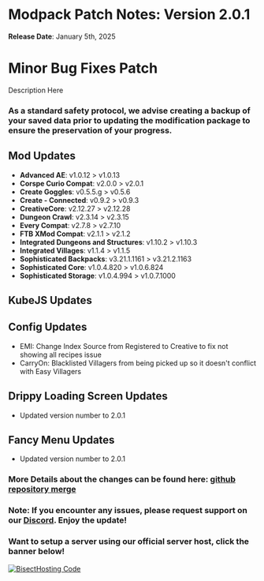 # Modpack Patch Notes: Version 2.0.1
**Release Date**: January 5th, 2025

# Minor Bug Fixes Patch

Description Here

### As a standard safety protocol, we advise creating a backup of your saved data prior to updating the modification package to ensure the preservation of your progress.

## Mod Updates
- **Advanced AE**: v1.0.12 > v1.0.13
- **Corspe Curio Compat**: v2.0.0 > v2.0.1 
- **Create Goggles**: v0.5.5.g > v0.5.6 
- **Create - Connected**: v0.9.2 > v0.9.3 
- **CreativeCore**: v2.12.27 > v2.12.28 
- **Dungeon Crawl**: v2.3.14 > v2.3.15 
- **Every Compat**: v2.7.8 > v2.7.10 
- **FTB XMod Compat**: v2.1.1 > v2.1.2 
- **Integrated Dungeons and Structures**: v1.10.2 > v1.10.3 
- **Integrated Villages**: v1.1.4 > v1.1.5 
- **Sophisticated Backpacks**: v3.21.1.1161 > v3.21.2.1163 
- **Sophisticated Core**: v1.0.4.820 > v1.0.6.824 
- **Sophisticated Storage**: v1.0.4.994 > v1.0.7.1000 

## KubeJS Updates

## Config Updates
- EMI: Change Index Source from Registered to Creative to fix not showing all recipes issue
- CarryOn: Blacklisted Villagers from being picked up so it doesn't conflict with Easy Villagers
## Drippy Loading Screen Updates
- Updated version number to 2.0.1

## Fancy Menu Updates
- Updated version number to 2.0.1

### More Details about the changes can be found here: [github repository merge](https://github.com/M0nkeyPr0grammer/Create-Forge-Frontier)

### Note: If you encounter any issues, please request support on our [Discord](https://discord.gg/quenZthXgy). Enjoy the update!

### Want to setup a server using our official server host, click the banner below!
[![BisectHosting Code](https://raw.githubusercontent.com/M0nkeyPr0grammer/Landscapes-Reimagined/main/BH_Landscape_Reimagined.png)](https://bisecthosting.com/M0nkeyPr0grammer?r=curseforge+chanelog)